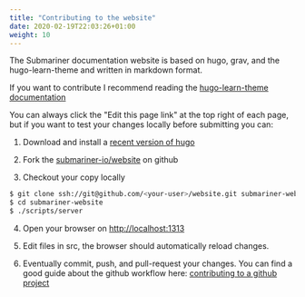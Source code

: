 ```yaml
---
title: "Contributing to the website"
date: 2020-02-19T22:03:26+01:00
weight: 10
---
```


The Submariner documentation website is based on hugo, grav, and the
hugo-learn-theme and written in markdown format.

If you want to contribute I recommend reading the
[hugo-learn-theme documentation](https://themes.gohugo.io//theme/hugo-theme-learn/en/cont/pages/)

You can always click the "Edit this page link" at the top right of each page, but
if you want to test your changes locally before submitting you can:

1. Download and install a [recent version of hugo](https://gohugo.io/getting-started/quick-start/#step-1-install-hugo)

2. Fork the [submariner-io/website](https://github.com/submariner-io/website/fork) on github

3. Checkout your copy locally
```bash
$ git clone ssh://git@github.com/<your-user>/website.git submariner-website
$ cd submariner-website
$ ./scripts/server
```

4. Open your browser on [http://localhost:1313](http://localhost:1313)

5. Edit files in src, the browser should automatically reload changes.

6. Eventually commit, push, and pull-request your changes. You can find a good guide about the github workflow here: [contributing to a github project](https://git-scm.com/book/en/v2/GitHub-Contributing-to-a-Project)

